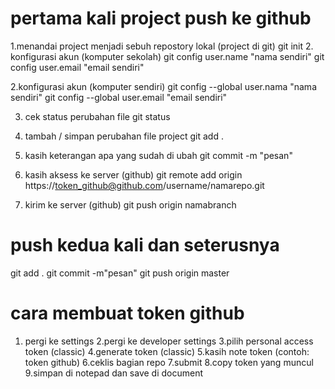 # pertama kali project push ke github
1.menandai project menjadi sebuh repostory lokal 
(project di git)
  git init
2. konfigurasi akun (komputer sekolah)
     git config user.name "nama sendiri"
     git config user.email "email sendiri"

2.konfigurasi akun (komputer sendiri)
   git config --global user.nama "nama sendiri"
   git config --global user.email "email sendiri"

3. cek status perubahan file
    git status


4. tambah / simpan perubahan file project
     git add .


5. kasih keterangan apa yang sudah di ubah
   git commit -m "pesan"


6. kasih aksess ke server (github)
    git remote add origin https://token_github@github.com/username/namarepo.git


7. kirim ke server (github)
    git push origin namabranch


# push kedua kali dan seterusnya
git add .
git commit -m"pesan"
git push origin master


# cara membuat token github
1. pergi ke settings
2.pergi ke developer settings
3.pilih personal access token (classic)
4.generate token (classic)
5.kasih note token (contoh: token github)
6.ceklis bagian repo
7.submit
8.copy token yang muncul
9.simpan di notepad dan save di document